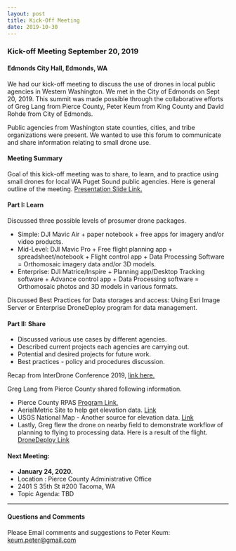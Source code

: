 ```yaml
---
layout: post
title: Kick-Off Meeting
date: 2019-10-30
---
```


### Kick-off Meeting September 20, 2019

#### Edmonds City Hall, Edmonds, WA  

We had our kick-off meeting to discuss the use of drones in local public agencies in Western Washington. We met in the City of Edmonds on Sept 20, 2019. This summit was made possible through the collaborative efforts of Greg Lang from Pierce County, Peter Keum from King County and David Rohde from City of Edmonds. 

Public agencies from Washington state counties, cities, and tribe organizations were present. We wanted to use this forum to communicate and share information relating to small drone use.

#### Meeting Summary

Goal of this kick-off meeting was to share, to learn, and to practice using small drones for local WA Puget Sound public agencies. Here is general outline of the meeting. [Presentation Slide Link.](https://slides.com/keump/deck-45) 

#### Part I: Learn

Discussed three possible levels of prosumer drone packages. 
- Simple: DJI Mavic Air + paper notebook + free apps for imagery and/or video products. 
- Mid-Level: DJI Mavic Pro + Free flight planning app + spreadsheet/notebook + Flight control app + Data Processing Software = Orthomosaic imagery data and/or 3D models. 
- Enterprise: DJI Matrice/Inspire + Planning app/Desktop Tracking software + Advance control app + Data Processing software = Orthomosaic photos and 3D models in various formats. 

Discussed Best Practices for Data storages and access: Using Esri Image Server or Enterprise DroneDeploy program for data management.


#### Part II: Share

- Discussed various use cases by different agencies.
- Described current projects each agencies are carrying out.
- Potential and desired projects for future work.
- Best practices - policy and procedures discussion.

Recap from InterDrone Conference 2019, [link here.](https://launchpad.interdrone.com/pages/interdrone-2019-speaker-slides)

Greg Lang from Pierce County shared following information. 
- Pierce County RPAS [Program Link.](https://www.piercecountywa.gov/5998/PC-RPAS-Program) 
- AerialMetric Site to help get elevation data. [Link](https://www.aerial-metrics.com/maptools) 
- USGS National Map - Another source for elevation data. [Link](https://viewer.nationalmap.gov/advanced-viewer/)
- Lastly, Greg flew the drone on nearby field to demonstrate workflow of planning to flying to processing data. Here is a result of the flight. [DroneDeploy Link](https://www.dronedeploy.com/app2/data/5d855afee660ef39bba1ff7e;jwt_token=eyJhbGciOiJIUzUxMiIsInR5cCI6IkpXVCJ9.eyJvdmVybGF5X2ZvbGRlcl9pZCI6IjVkODU0ZTEwZTY2MGVmMzliYmExZmY3YyIsInNjb3BlIjpbIjM0ZTdiMTU2NjJfNzBCMTM4NjFFNE9QRU5QSVBFTElORSJdLCJ0eXBlIjoiUmVhZE9ubHlQbGFuIiwiaWQiOiI1ZDg1NWFmZWU2NjBlZjM5YmJhMWZmN2UiLCJleHAiOjI1MzQwMjMwMDc5OX0.PVxAWmtvwl95WijQD20aLNN5PO1r6nunzTEuZwlF1xukjm5E_2hlb0yQLziLexxHB-u9U2tOjDRyqx-MFqgpUA)


#### Next Meeting:
- **January 24, 2020.** 
- Location : Pierce County Administrative Office 
- 2401 S 35th St #200 Tacoma, WA
- Topic Agenda: TBD

---

#### Questions and Comments

Please Email comments and suggestions to Peter Keum: keum.peter@gmail.com
